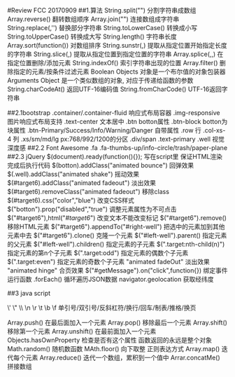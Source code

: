 #Review FCC 20170909
##1.算法
String.split("") 分割字符串成数组
Array.reverse() 翻转数组顺序
Array.join("") 连接数组成字符串
String.replace(,'') 替换部分字符串
String.toLowerCase() 转换成小写
String.toUpperCase() 转换成大写
String.length() 字符串长度
Array.sort(function()) 对数组排序
String.sunstr(,) 提取从指定位置开始指定长度的字符串
String.slice(,) 提取从指定位置到指定位置的字符串
Array.splice(,,) 在指定位置删除/添加元素
String.indexOf() 索引字符串出现的位置
Array.filter() 删除指定的元素/按条件过滤元素
Boolean Objects 对象是一个布尔值的对象包装器
Arguments Object 是一个类似数组的对象, 对应于传递给函数的参数
String.charCodeAt() 返回UTF-16编码值
String.fromCharCode() UTF-16返回字符串

##2.1bootstrap
.container/.container-fluid 响应式布局容器
.img-responsive 图片响应式布局支持
.text-center 文本居中
.btn botton属性
.btn-block botton为块属性
.btn-Primary/Success/Info/Warning/Danger 自带属性
.row 行
.col-xs-4 列
.xs/sm/md/lg px:768/992/1200的分区
.div/span
.text-primary
.well 视觉深度感
##2.2 Font Awesome
.fa
.fa-thumbs-up/info-circle/trash/paper-plane
##2.3 jQuery
$(document).ready(function(){}); 写在script里 保证HTML渲染完成后执行代码
$(botton).addClass("animated bounce") 回弹效果
$(.well).addClass("animated shake") 摇动效果
$(#target6).addClass("animated fadeout") 淡出效果
$(#target6).removeClass("animated fadeout") 移除class
$(#target6).css("color","blue") 改变CSS样式
$("botton").prop("disabled","true") 调整元素属性为不可点击
$("#target6"),html("<em>#target6</em>") 改变文本不能改变标记
$("#target6").remove() 移除HTML元素
$("#target6").appendTo("#right-well") 把选中的元素加到其他元素中去
$("#target6").clone() 克隆一个元素
$("#left-well").parent() 指定元素的父元素
$("#left-well").children() 指定元素的子元素
$(".target:nth-child(n)") 指定元素的第n个子元素
$(".target:odd") 指定元素的偶数个子元素
$(".target:even") 指定元素的奇数个子元素
"animated fadeOut" 淡出效果
"animated hinge" 合页效果
$("#getMessage").on("click",function{}) 绑定事件运行函数
.forEach() 循环遍历JSON数据
navigator.geolocation 获取经纬度


##3 java script
<!-->\' \" \\ \n \r \t \b \f</--> 单引号/双引号/反斜杠符/换行/回车/制表/推格/换页
Array.push() 在最后面加入一个元素
Array.pop() 移除最后一个元素
Array.shift() 移除第一个元素
Array.unshift() 在最前面加入一个元素
Objects.hasOwnProperty 检查是否有这个属性
函数返回的永远是整个对象
Math.random() 随机数函数
MAth.floor() 向下取整
正则表达方式
Array.map() 迭代每个元素
Array.reduce() 迭代一个数组，累积到一个值中
Arrar.concatMe() 拼接数组
